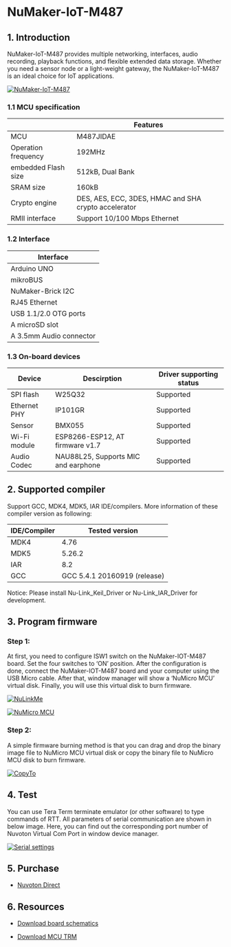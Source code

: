 ﻿# NuMaker-IoT-M487
## 1. Introduction
NuMaker-IoT-M487 provides multiple networking, interfaces, audio recording, playback functions, and flexible extended data storage. Whether you need a sensor node or a light-weight gateway, the NuMaker-IoT-M487 is an ideal choice for IoT applications.

[![NuMaker-IoT-M487](https://i.imgur.com/VmbMjys.png "NuMaker-IoT-M487")](https://i.imgur.com/VmbMjys.png "NuMaker-IoT-M487")

### 1.1 MCU specification

|  | Features |
| -- | -- |
| MCU | M487JIDAE |
| Operation frequency | 192MHz |
| embedded Flash size | 512kB, Dual Bank |
| SRAM size | 160kB |
| Crypto engine | DES, AES, ECC, 3DES, HMAC and SHA crypto accelerator |
| RMII interface | Support 10/100 Mbps Ethernet |

### 1.2 Interface

| Interface | 
| -- |
| Arduino UNO |
| mikroBUS |
| NuMaker-Brick I2C |
| RJ45 Ethernet | 
| USB 1.1/2.0 OTG ports |
| A microSD slot |
| A 3.5mm Audio connector |

### 1.3 On-board devices

| Device | Descirption | Driver supporting status |
| -- | -- | -- |
|SPI flash | W25Q32 | Supported |
|Ethernet PHY| IP101GR | Supported |
|Sensor| BMX055 | Supported |
|Wi-Fi module| ESP8266-ESP12, AT firmware v1.7 | Supported |
|Audio Codec| NAU88L25, Supports MIC and earphone | Supported |

## 2. Supported compiler
Support GCC, MDK4, MDK5, IAR IDE/compilers. More information of these compiler version as following:

| IDE/Compiler  | Tested version            |
| ---------- | ---------------------------- |
| MDK4       | 4.76                         |
| MDK5       | 5.26.2                       |
| IAR        | 8.2                          |
| GCC        | GCC 5.4.1 20160919 (release) |

Notice: Please install Nu-Link_Keil_Driver or Nu-Link_IAR_Driver for development.

## 3. Program firmware
### Step 1:
At first, you need to configure ISW1 switch on the NuMaker-IOT-M487 board. Set the four switches to ‘ON’ position. After the configuration is done,  connect the NuMaker-IOT-M487 board and your computer using the USB Micro cable. After that, window manager will show a ‘NuMicro MCU’ virtual disk. Finally, you will use this virtual disk to burn firmware.

[![NuLinkMe](https://i.imgur.com/us0Fhhu.png "NuLinkMe")](https://i.imgur.com/us0Fhhu.png "NuLinkMe")

[![NuMicro MCU](https://i.imgur.com/lWnNtpM.png "NuMicro MCU")](https://i.imgur.com/lWnNtpM.png "NuMicro MCU")

### Step 2:
A simple firmware burning method is that you can drag and drop the binary image file to NuMicro MCU virtual disk or copy the binary file to NuMicro MCU disk to burn firmware.

[![CopyTo](https://i.imgur.com/6NfGS7m.png "CopyTo")](https://i.imgur.com/6NfGS7m.png "CopyTo")

## 4. Test
You can use Tera Term terminate emulator (or other software) to type commands of RTT. All parameters of serial communication are shown in below image. Here, you can find out the corresponding port number of Nuvoton Virtual Com Port in window device manager.

[![Serial settings](https://i.imgur.com/5NYuSNM.png "Serial settings")](https://i.imgur.com/5NYuSNM.png "Serial settings")

## 5. Purchase
* [Nuvoton Direct][1]

## 6. Resources
* [Download board schematics][2]
* [Download MCU TRM][3]

  [1]: https://direct.nuvoton.com/en/numaker-iot-m487
  [2]: https://www.nuvoton.com/resource-download.jsp?tp_GUID=HL0320180905131830
  [3]: https://www.nuvoton.com/resource-download.jsp?tp_GUID=DA05-M480
